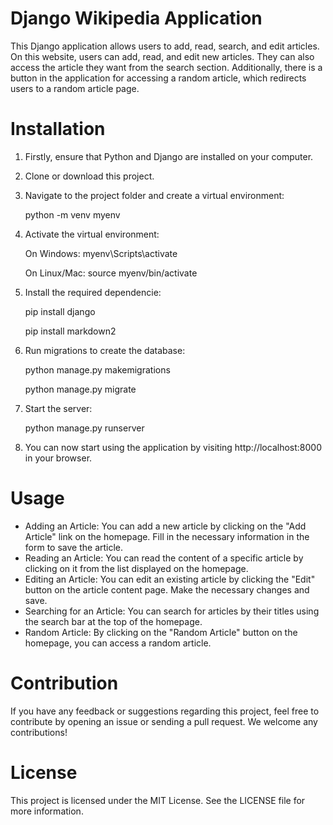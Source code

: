 # Django Wikipedia Application

This Django application allows users to add, read, search, and edit articles. On this website, users can add, read, and edit new articles. They can also access the article they want from the search section. Additionally, there is a button in the application for accessing a random article, which redirects users to a random article page.

# Installation

1. Firstly, ensure that Python and Django are installed on your computer.
   
2. Clone or download this project.
   
3. Navigate to the project folder and create a virtual environment:
   
     python -m venv myenv
   
4. Activate the virtual environment:
   
    On Windows:
     myenv\Scripts\activate
   
    On Linux/Mac:
     source myenv/bin/activate

5. Install the required dependencie:
   
     pip install django
   
     pip install markdown2

6. Run migrations to create the database:
    
     python manage.py makemigrations
   
     python manage.py migrate

7. Start the server:
    
     python manage.py runserver

8. You can now start using the application by visiting http://localhost:8000 in your browser.

# Usage

* Adding an Article: You can add a new article by clicking on the "Add Article" link on the homepage. Fill in the necessary information in the form to save the article.
* Reading an Article: You can read the content of a specific article by clicking on it from the list displayed on the homepage.
* Editing an Article: You can edit an existing article by clicking the "Edit" button on the article content page. Make the necessary changes and save.
* Searching for an Article: You can search for articles by their titles using the search bar at the top of the homepage.
* Random Article: By clicking on the "Random Article" button on the homepage, you can access a random article.
  

# Contribution
If you have any feedback or suggestions regarding this project, feel free to contribute by opening an issue or sending a pull request. We welcome any contributions!
# License
This project is licensed under the MIT License. See the LICENSE file for more information.
